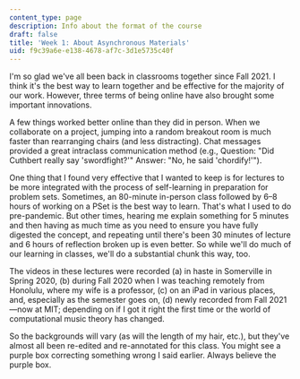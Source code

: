 ```yaml
---
content_type: page
description: Info about the format of the course
draft: false
title: 'Week 1: About Asynchronous Materials'
uid: f9c39a6e-e138-4678-af7c-3d1e5735c40f
---
```

I'm so glad we've all been back in classrooms together since Fall 2021. I think it's the best way to learn together and be effective for the majority of our work. However, three terms of being online have also brought some important innovations.  

A few things worked better online than they did in person. When we collaborate on a project, jumping into a random breakout room is much faster than rearranging chairs (and less distracting). Chat messages provided a great intraclass communication method (e.g., Question: "Did Cuthbert really say 'swordfight?'" Answer: "No, he said 'chordify!'").

One thing that I found very effective that I wanted to keep is for lectures to be more integrated with the process of self-learning in preparation for problem sets. Sometimes, an 80-minute in-person class followed by 6–8 hours of working on a PSet is the best way to learn. That's what I used to do pre-pandemic. But other times, hearing me explain something for 5 minutes and then having as much time as you need to ensure you have fully digested the concept, and repeating until there's been 30 minutes of lecture and 6 hours of reflection broken up is even better. So while we'll do much of our learning in classes, we'll do a substantial chunk this way, too.

The videos in these lectures were recorded (a) in haste in Somerville in Spring 2020, (b) during Fall 2020 when I was teaching remotely from Honolulu, where my wife is a professor, (c) on an iPad in various places, and, especially as the semester goes on, (d) newly recorded from Fall 2021—now at MIT; depending on if I got it right the first time or the world of computational music theory has changed.  

So the backgrounds will vary (as will the length of my hair, etc.), but they've almost all been re-edited and re-annotated for this class. You might see a purple box correcting something wrong I said earlier. Always believe the purple box.
